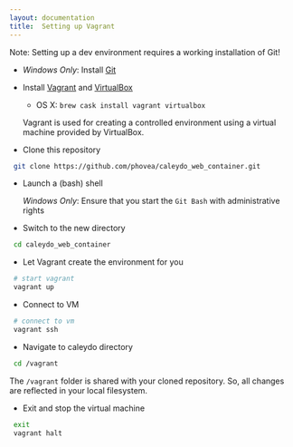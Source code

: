 ```yaml
---
layout: documentation
title:  Setting up Vagrant
---
```


Note: Setting up a dev environment requires a working installation of Git!

- *Windows Only*: Install [Git](http://git-scm.com/download/win)

- Install [Vagrant](http://www.vagrantup.com/) and [VirtualBox](https://www.virtualbox.org/)
    - OS X:  `brew cask install vagrant virtualbox`

  Vagrant is used for creating a controlled environment using a virtual machine provided by VirtualBox.

- Clone this repository

```bash
 git clone https://github.com/phovea/caleydo_web_container.git
```

- Launch a (bash) shell
  
  *Windows Only*: Ensure that you start the `Git Bash` with administrative rights

- Switch to the new directory

```bash
 cd caleydo_web_container
```

- Let Vagrant create the environment for you

```bash
 # start vagrant
 vagrant up
```

- Connect to VM

```bash
 # connect to vm
 vagrant ssh
```

- Navigate to caleydo directory

```bash
 cd /vagrant
```

The `/vagrant` folder is shared with your cloned repository. So, all changes are reflected in your local filesystem.

- Exit and stop the virtual machine

```bash
 exit
 vagrant halt
```

